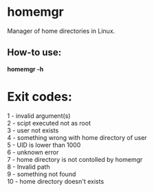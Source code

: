 # homemgr
 Manager of home directories in Linux. 

## How-to use:

**homemgr -h**

# Exit codes:
1 - invalid argument(s) \
2 - scipt executed not as root \
3 - user not exists \
4 - something wrong with home directory of user \
5 - UID is lower than 1000 \
6 - unknown error \
7 - home directory is not contolled by homemgr \
8 - Invalid path \
9 - something not found \
10 - home directory doesn't exists
